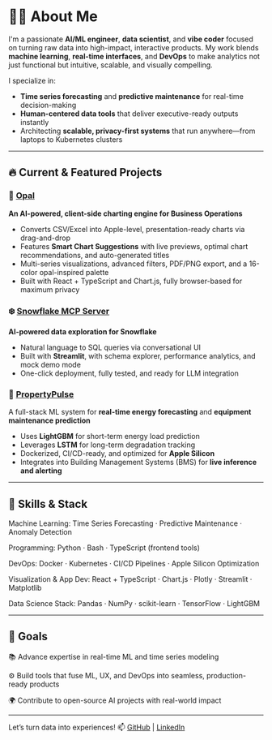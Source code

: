 # 👋🏼 About Me

I'm a passionate **AI/ML engineer**, **data scientist**, and **vibe coder** focused on turning raw data into high-impact, interactive products. My work blends **machine learning**, **real-time interfaces**, and **DevOps** to make analytics not just functional but intuitive, scalable, and visually compelling.

I specialize in:
- **Time series forecasting** and **predictive maintenance** for real-time decision-making
- **Human-centered data tools** that deliver executive-ready outputs instantly
- Architecting **scalable, privacy-first systems** that run anywhere—from laptops to Kubernetes clusters

---

## 🔥 Current & Featured Projects

### 💎 [Opal](https://github.com/analyzethis1/Opal)  
**An AI-powered, client-side charting engine for Business Operations**  
- Converts CSV/Excel into Apple-level, presentation-ready charts via drag-and-drop
- Features **Smart Chart Suggestions** with live previews, optimal chart recommendations, and auto-generated titles
- Multi-series visualizations, advanced filters, PDF/PNG export, and a 16-color opal-inspired palette
- Built with React + TypeScript and Chart.js, fully browser-based for maximum privacy

### ❄️ [Snowflake MCP Server](https://github.com/analyzethis1/Snowflake_MCP)  
**AI-powered data exploration for Snowflake**  
- Natural language to SQL queries via conversational UI  
- Built with **Streamlit**, with schema explorer, performance analytics, and mock demo mode  
- One-click deployment, fully tested, and ready for LLM integration

### 🤖 [PropertyPulse](https://github.com/analyzethis1/PropertyPulse)
A full-stack ML system for **real-time energy forecasting** and **equipment maintenance prediction**  
- Uses **LightGBM** for short-term energy load prediction  
- Leverages **LSTM** for long-term degradation tracking  
- Dockerized, CI/CD-ready, and optimized for **Apple Silicon**  
- Integrates into Building Management Systems (BMS) for **live inference and alerting**

---

## 🧰 Skills & Stack

Machine Learning: Time Series Forecasting · Predictive Maintenance · Anomaly Detection

Programming: Python · Bash · TypeScript (frontend tools)

DevOps: Docker · Kubernetes · CI/CD Pipelines · Apple Silicon Optimization

Visualization & App Dev: React + TypeScript · Chart.js · Plotly · Streamlit · Matplotlib

Data Science Stack: Pandas · NumPy · scikit-learn · TensorFlow · LightGBM

---

## 🎯 Goals

📚 Advance expertise in real-time ML and time series modeling

⚙️ Build tools that fuse ML, UX, and DevOps into seamless, production-ready products

🌍 Contribute to open-source AI projects with real-world impact

---

Let’s turn data into experiences!
📫 [GitHub](https://github.com/analyzethis1) | [LinkedIn](https://www.linkedin.com/in/chris-karim-140a94234/)
